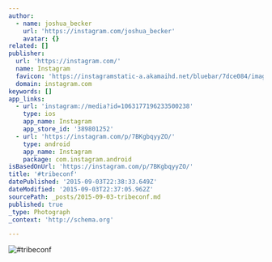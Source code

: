 ```yaml
---
author:
  - name: joshua_becker
    url: 'https://instagram.com/joshua_becker'
    avatar: {}
related: []
publisher:
  url: 'https://instagram.com/'
  name: Instagram
  favicon: 'https://instagramstatic-a.akamaihd.net/bluebar/7dce084/images/ico/favicon.ico'
  domain: instagram.com
keywords: []
app_links:
  - url: 'instagram://media?id=1063177196233500238'
    type: ios
    app_name: Instagram
    app_store_id: '389801252'
  - url: 'https://instagram.com/p/7BKgbqyyZO/'
    type: android
    app_name: Instagram
    package: com.instagram.android
isBasedOnUrl: 'https://instagram.com/p/7BKgbqyyZO/'
title: '#tribeconf'
datePublished: '2015-09-03T22:38:33.649Z'
dateModified: '2015-09-03T22:37:05.962Z'
sourcePath: _posts/2015-09-03-tribeconf.md
published: true
_type: Photograph
_context: 'http://schema.org'

---
```

![&num;tribeconf](https://igcdn-photos-c-a.akamaihd.net/hphotos-ak-xaf1/t51.2885-15/e35/11850373_629263623881770_899474791_n.jpg)